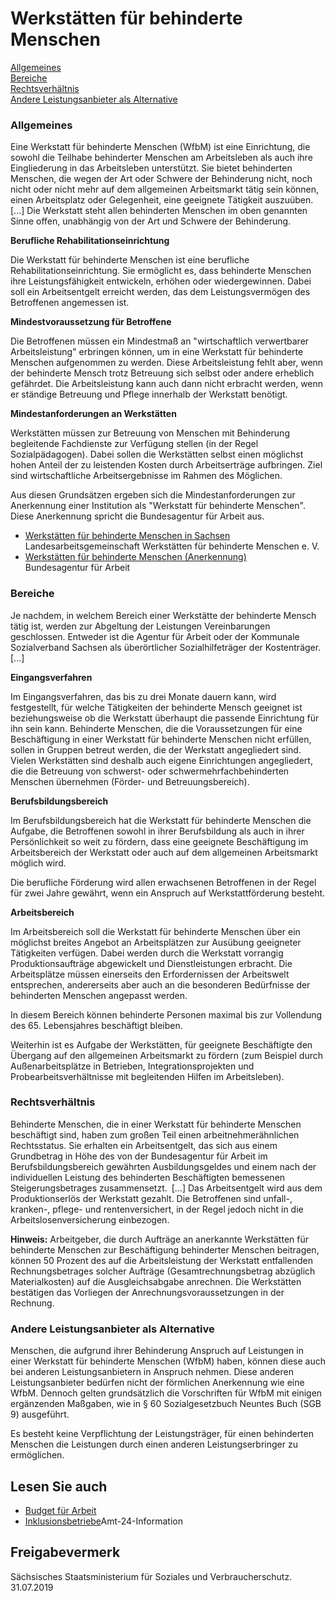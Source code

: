 # Werkstätten für behinderte Menschen

[Allgemeines](#Allgemeines "Allgemeines")   
[Bereiche](#Bereiche "Bereiche")   
[Rechtsverhältnis](#Rechtsverhaeltnis "Rechtsverhaeltnis")   
[Andere Leistungsanbieter als Alternative](#Andere_Leistungsanbieter "Andere_Leistungsanbieter")

### Allgemeines

Eine Werkstatt für behinderte Menschen (WfbM) ist eine Einrichtung, die sowohl die Teilhabe behinderter Menschen am Arbeitsleben als auch ihre Eingliederung in das Arbeitsleben unterstützt. Sie bietet behinderten Menschen, die wegen der Art oder Schwere der Behinderung nicht, noch nicht oder nicht mehr auf dem allgemeinen Arbeitsmarkt tätig sein können, einen Arbeitsplatz oder Gelegenheit, eine geeignete Tätigkeit auszuüben. [...] Die Werkstatt steht allen behinderten Menschen im oben genannten Sinne offen, unabhängig von der Art und Schwere der Behinderung.

**Berufliche Rehabilitationseinrichtung**

Die Werkstatt für behinderte Menschen ist eine berufliche Rehabilitationseinrichtung. Sie ermöglicht es, dass behinderte Menschen ihre Leistungsfähigkeit entwickeln, erhöhen oder wiedergewinnen. Dabei soll ein Arbeitsentgelt erreicht werden, das dem Leistungsvermögen des Betroffenen angemessen ist.

**Mindestvoraussetzung für Betroffene**

Die Betroffenen müssen ein Mindestmaß an "wirtschaftlich verwertbarer Arbeitsleistung" erbringen können, um in eine Werkstatt für behinderte Menschen aufgenommen zu werden. Diese Arbeitsleistung fehlt aber, wenn der behinderte Mensch trotz Betreuung sich selbst oder andere erheblich gefährdet. Die Arbeitsleistung kann auch dann nicht erbracht werden, wenn er ständige Betreuung und Pflege innerhalb der Werkstatt benötigt.

**Mindestanforderungen an Werkstätten**

Werkstätten müssen zur Betreuung von Menschen mit Behinderung begleitende Fachdienste zur Verfügung stellen (in der Regel Sozialpädagogen). Dabei sollen die Werkstätten selbst einen möglichst hohen Anteil der zu leistenden Kosten durch Arbeitserträge aufbringen. Ziel sind wirtschaftliche Arbeitsergebnisse im Rahmen des Möglichen.

Aus diesen Grundsätzen ergeben sich die Mindestanforderungen zur Anerkennung einer Institution als "Werkstatt für behinderte Menschen". Diese Anerkennung spricht die Bundesagentur für Arbeit aus.

* [Werkstätten für behinderte Menschen in Sachsen](http://www.wfbm-sachsen.de/index.php?option=com_content&view=featured&Itemid=101 "Website der LAG WfbM Sachsen e. V.")  
  Landesarbeitsgemeinschaft Werkstätten für behinderte Menschen e. V.
* [Werkstätten für behinderte Menschen (Anerkennung)](https://www.arbeitsagentur.de/bildungstraeger/spezifische-leistungsanbieter "Agentur für Arbeit: Anerkennung von WfbM")  
  Bundesagentur für Arbeit

### Bereiche

Je nachdem, in welchem Bereich einer Werkstätte der behinderte Mensch tätig ist, werden zur Abgeltung der Leistungen Vereinbarungen geschlossen. Entweder ist die Agentur für Arbeit oder der Kommunale Sozialverband Sachsen als überörtlicher Sozialhilfeträger der Kostenträger. [...]

**Eingangsverfahren**

Im Eingangsverfahren, das bis zu drei Monate dauern kann, wird festgestellt, für welche Tätigkeiten der behinderte Mensch geeignet ist beziehungsweise ob die Werkstatt überhaupt die passende Einrichtung für ihn sein kann. Behinderte Menschen, die die Voraussetzungen für eine Beschäftigung in einer Werkstatt für behinderte Menschen nicht erfüllen, sollen in Gruppen betreut werden, die der Werkstatt angegliedert sind. Vielen Werkstätten sind deshalb auch eigene Einrichtungen angegliedert, die die Betreuung von schwerst- oder schwermehrfachbehinderten Menschen übernehmen (Förder- und Betreuungsbereich).

**Berufsbildungsbereich**

Im Berufsbildungsbereich hat die Werkstatt für behinderte Menschen die Aufgabe, die Betroffenen sowohl in ihrer Berufsbildung als auch in ihrer Persönlichkeit so weit zu fördern, dass eine geeignete Beschäftigung im Arbeitsbereich der Werkstatt oder auch auf dem allgemeinen Arbeitsmarkt möglich wird.

Die berufliche Förderung wird allen erwachsenen Betroffenen in der Regel für zwei Jahre gewährt, wenn ein Anspruch auf Werkstattförderung besteht.

**Arbeitsbereich**

Im Arbeitsbereich soll die Werkstatt für behinderte Menschen über ein möglichst breites Angebot an Arbeitsplätzen zur Ausübung geeigneter Tätigkeiten verfügen. Dabei werden durch die Werkstatt vorrangig Produktionsaufträge abgewickelt und Dienstleistungen erbracht. Die Arbeitsplätze müssen einerseits den Erfordernissen der Arbeitswelt entsprechen, andererseits aber auch an die besonderen Bedürfnisse der behinderten Menschen angepasst werden.

In diesem Bereich können behinderte Personen maximal bis zur Vollendung des 65. Lebensjahres beschäftigt bleiben.

Weiterhin ist es Aufgabe der Werkstätten, für geeignete Beschäftigte den Übergang auf den allgemeinen Arbeitsmarkt zu fördern (zum Beispiel durch Außenarbeitsplätze in Betrieben, Integrationsprojekten und Probearbeitsverhältnisse mit begleitenden Hilfen im Arbeitsleben).

### Rechtsverhältnis

Behinderte Menschen, die in einer Werkstatt für behinderte Menschen beschäftigt sind, haben zum großen Teil einen arbeitnehmerähnlichen Rechtsstatus. Sie erhalten ein Arbeitsentgelt, das sich aus einem Grundbetrag in Höhe des von der Bundesagentur für Arbeit im Berufsbildungsbereich gewährten Ausbildungsgeldes und einem nach der individuellen Leistung des behinderten Beschäftigten bemessenen Steigerungsbetrages zusammensetzt. [...] Das Arbeitsentgelt wird aus dem Produktionserlös der Werkstatt gezahlt. Die Betroffenen sind unfall-, kranken-, pflege- und rentenversichert, in der Regel jedoch nicht in die Arbeitslosenversicherung einbezogen.

**Hinweis:** Arbeitgeber, die durch Aufträge an anerkannte Werkstätten für behinderte Menschen zur Beschäftigung behinderter Menschen beitragen, können 50 Prozent des auf die Arbeitsleistung der Werkstatt entfallenden Rechnungsbetrages solcher Aufträge (Gesamtrechnungsbetrag abzüglich Materialkosten) auf die Ausgleichsabgabe anrechnen. Die Werkstätten bestätigen das Vorliegen der Anrechnungsvoraussetzungen in der Rechnung.

### Andere Leistungsanbieter als Alternative

Menschen, die aufgrund ihrer Behinderung Anspruch auf Leistungen in einer Werkstatt für behinderte Menschen (WfbM) haben, können diese auch bei anderen Leistungsanbietern in Anspruch nehmen. Diese anderen Leistungsanbieter bedürfen nicht der förmlichen Anerkennung wie eine WfbM. Dennoch gelten grundsätzlich die Vorschriften für WfbM mit einigen ergänzenden Maßgaben, wie in § 60 Sozialgesetzbuch Neuntes Buch (SGB 9) ausgeführt.

Es besteht keine Verpflichtung der Leistungsträger, für einen behinderten Menschen die Leistungen durch einen anderen Leistungserbringer zu ermöglichen.

## Lesen Sie auch

* [Budget für Arbeit](https://amt24dev.sachsen.de/zufi/lebenslagen/5000741)
* [Inklusionsbetriebe](https://amt24dev.sachsen.de/zufi/lebenslagen/5000451)Amt-24-Information

## Freigabevermerk

Sächsisches Staatsministerium für Soziales und Verbraucherschutz. 31.07.2019
